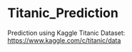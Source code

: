 # Titanic_Prediction
Prediction using Kaggle Titanic Dataset: https://www.kaggle.com/c/titanic/data
